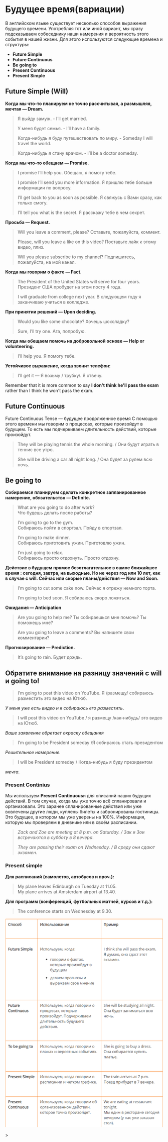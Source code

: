 # Будущее время(вариации)

В английском языке существует несколько способов выражения будущего времени. Употребляя тот или иной вариант, мы сразу подсказываем собеседнику наши намерения и вероятность этого события в нашей жизни. Для этого используются следующие времена и структуры:

* **Future Simple**
* **Future Continuous**
* **Be going to**
* **Present Continuous**
* **Present Simple**

## Future Simple (Will)

**Когда мы что-то планируем не точно рассчитывая, а размышляя, мечтая — Dream.**

> Я выйду замуж. - I’ll get married.
>
> У меня будет семья. - I’ll have a family.
>
> Когда-нибудь я буду путешествовать по миру. - Someday I will travel the world.
>
> Когда-нибудь я стану врачом. - I’ll be a doctor someday.

**Когда мы что-то обещаем — Promise.**

> I promise I’ll help you. Обещаю, я помогу тебе.
>
> I promise I’ll send you more information. Я пришлю тебе больше информации по вопросу.
>
> I’ll get back to you as soon as possible. Я свяжусь с Вами сразу, как только смогу.
>
> I’ll tell you what is the secret. Я расскажу тебе в чем секрет.

**Просьба — Request.**

> Will you leave a comment, please? Оставьте, пожалуйста, коммент.
>
> Please, will you leave a like on this video? Поставьте лайк к этому видео, плиз.
>
> Will you please subscribe to my channel? Подпишитесь, пожалуйста, на мой канал.

**Когда мы говорим о факте — Fact.**

> The President of the United States will serve for four years. Президент США пробудет на этом посту 4 года.
>
> I will graduate from college next year. В следующем году я заканчиваю учиться в колледже.

**При принятии решений — Upon deciding.**

> Would you like some chocolate? Хочешь шоколадку?
>
> Sure, I’ll try one. Ага, попробую.

**Когда мы обещаем помочь на добровольной основе — Help or volunteering.**

> I’ll help you. Я помогу тебе.

**Устойчивое выражение, когда звонит телефон:**

> I’ll get it — Я возьму / трубку/. Я отвечу.

Remember that it is more common to say **I don't think he'll pass the exam** rather than I think he won't pass the exam.

## Future Continuous

Future Continuous Tense — будущее продолженное время С помощью этого времени мы говорим о процессах, которые произойдут в будущем. То есть мы подчеркиваем длительность действий, которые произойдут.

> They will be playing tennis the whole morning. / Они будут играть в теннис все утро.
>
> She will be driving a car all night long. / Она будет за рулем всю ночь.

## Be going to

**Собираемся планируем сделать конкретное запланированное намерение, обязательство — Definite.**

> What are you going to do after work?\
> Что будешь делать после работы?
>
> I’m going to go to the gym.\
> Собираюсь пойти в спортзал. Пойду в спортзал.
>
> I’m going to make dinner.\
> Собираюсь приготовить ужин. Приготовлю ужин.
>
> I’m just going to relax.\
> Собираюсь просто отдохнуть. Просто отдохну.

**Действие в будущем прямое безотлагательное в самое ближайшее время : сегодня, завтра, на выходные. Но не через год или 10 лет, как в случае с will. Сейчас или скорые планы/действия — Now and Soon.**

> I’m going to cut some cake now. Сейчас я отрежу немного торта.
>
> I’m going to bed soon. Я собираюсь скоро ложиться.

**Ожидания — Anticipation**

> Are you going to help me? Ты собираешься мне помочь? Ты поможешь мне?
>
> Are you going to leave a comments? Вы напишете свои комментарии?

**Прогнозирование — Prediction.**

> It’s going to rain. Будет дождь.

## Обратите внимание на разницу значений с will и going to!

> I’m going to post this video on YouTube. Я /размещу/ собираюсь разместить это видео на Ютюб.

_У меня уже есть видео и я собираюсь его разместить_.

> I will post this video on YouTube / я размещу /как-нибудь/ это видео на Ютюб.

_Ваше заявление обретает окраску обещания_

> I’m going to be President someday /Я собираюсь стать президентом

_Решительное намерение._

> I will be President someday / Когда-нибудь я буду президентом

&#x20;_мечта._

### **Present Continius**

Мы используем **Present Continuous**и для описаний наших будущих действий. В том случае, когда мы уже точно всё спланировали и организовали. Это заранее спланированные действия или уже вовлечены другие люди, куплены билеты и забронированы гостиницы. Это будущее, в котором мы уже уверены на 100%. Информация, которую мы проверяем в дневнике или в своём расписании.

> _Zack and Zoe are meeting at 8 p.m. on Saturday. / Зак и Зои встречаются в субботу в 8 вечера._
>
> _They are passing their exam on Wednesday. / В среду они сдают экзамен._

### Present simple

**Для расписаний (самолетов, автобусов и проч.):**

> My plane leaves Edinburgh on Tuesday at 11.05.\
> My plane arrives at Amsterdam airport at 13.40.

**Для программ (конференций, футбольных матчей, курсов и т.д.):**

> The conference starts on Wednesday at 9.30.

![](.gitbook/assets/Снимок.PNG)

\>
